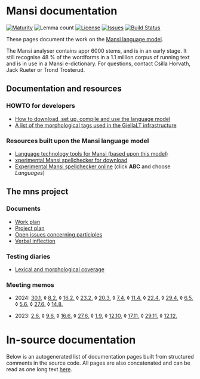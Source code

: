 # Mansi documentation

[![Maturity](https://img.shields.io/endpoint?url=https%3A%2F%2Fraw.githubusercontent.com%2Fgiellalt%2Flang-mns%2Fgh-pages%2Fmaturity.json)](https://giellalt.github.io/MaturityClassification.html)
![Lemma count](https://img.shields.io/endpoint?url=https%3A%2F%2Fraw.githubusercontent.com%2Fgiellalt%2Flang-mns%2Fgh-pages%2Flemmacount.json)
[![License](https://img.shields.io/github/license/giellalt/lang-mns)](https://github.com/giellalt/lang-mns/blob/main/LICENSE)
[![Issues](https://img.shields.io/github/issues/giellalt/lang-mns)](https://github.com/giellalt/lang-mns/issues)
[![Build Status](https://divvun-tc.giellalt.org/api/github/v1/repository/giellalt/lang-mns/main/badge.svg)](https://github.com/giellalt/lang-mns/actions)

These pages document the work on the [Mansi language model](https://github.com/giellalt/lang-mns).

The Mansi analyser contains appr 6000 stems, and is in an early stage. It
still recognise 48 % of the wordforms in a 1.1 million corpus of
running text and is in use in a Mansi e-dictionary.  For questions,
contact Csilla Horvath, Jack Rueter or Trond Trosterud.



## Documentation and resources

### HOWTO for developers

- [How to download, set up, compile and use the language model](/tools/docu-sme-manual.html)
- [A list of the morphological tags used in the GiellaLT infrastructure](/lang/common/MorphologicalTags.html)

### Resources built upon the Mansi language model

- [Language technology tools for Mansi (based upon this model)](https://giellatekno.uit.no/cgi/index.mns.eng.html)
- [xperimental Mansi spellchecker for download](https://divvun.org/proofing/proofing.html)
- [Experimental Mansi spellchecker online](https://divvun.org/proofing/online-speller.html) (click **ABC** and choose *Languages*)


## The mns project 

### Documents
- [Work plan](workplan.md)
- [Project plan](projectplan.md)
- [Open issues concerning participles](participles.md)
- [Verbal inflection](Verbal_inflection.md)

### Testing diaries

- [Lexical and morphological coverage](test-diary.md)

### Meeting memos

- 2024: [30.1.](meetings/240130.md)
 ◊  [8.2.](meetings/240208.md) 
 ◊  [16.2.](meetings/240216.md) 
 ◊  [23.2.](meetings/240216.md) 
 ◊  [20.3.](meetings/240320.md) 
 ◊  [7.4.](meetings/240407.md) 
 ◊  [11.4.](meetings/240411.md) 
 ◊  [22.4.](meetings/240422.md) 
 ◊  [29.4.](meetings/240429.md) 
 ◊  [6.5.](meetings/240506.md) 
 ◊  [5.6.](meetings/240605.md) 
 ◊  [27.6.](meetings/240627.md) 
 ◊  [14.8.](meetings/240814.md) 
 
- 2023: [2.6.](meetings/230602.md)
 ◊  [9.6.](meetings/230609.md) 
 ◊  [16.6.](meetings/230616.md) 
 ◊  [27.6.](meetings/230627.md)
 ◊  [1.9.](meetings/230901.md)
 ◊  [12.10.](meetings/231012.md)
 ◊  [17.11.](meetings/231117.md)
 ◊  [29.11.](meetings/231129.md)
 ◊  [12.12.](meetings/231212.md)

# In-source documentation

Below is an autogenerated list of documentation pages built from structured comments in the source code. All pages are also concatenated and can be read as one long text [here](mns.md).
